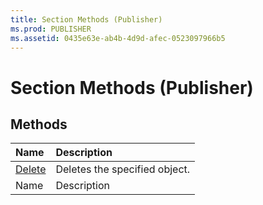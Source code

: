 ```yaml
---
title: Section Methods (Publisher)
ms.prod: PUBLISHER
ms.assetid: 0435e63e-ab4b-4d9d-afec-0523097966b5
---
```



# Section Methods (Publisher)

## Methods



|**Name**|**Description**|
|:-----|:-----|
| [Delete](section-delete-method-publisher.md)|Deletes the specified object.|
|Name|Description|

